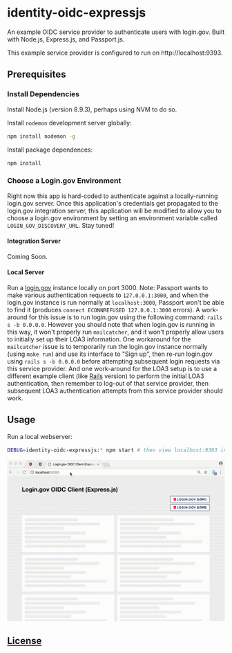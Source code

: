 # identity-oidc-expressjs

An example OIDC service provider to authenticate users with login.gov. Built with Node.js, Express.js, and Passport.js.

This example service provider is configured to run on http://localhost:9393.

## Prerequisites

### Install Dependencies

Install Node.js (version 8.9.3), perhaps using NVM to do so.

Install `nodemon` development server globally:

```sh
npm install nodemon -g
```

Install package dependences:

```sh
npm install
```

### Choose a Login.gov Environment

Right now this app is hard-coded to authenticate against a locally-running login.gov server. Once this application's credentials get propagated to the login.gov integration server, this application will be modified to allow you to choose a login.gov environment by setting an environment variable called `LOGIN_GOV_DISCOVERY_URL`. Stay tuned!

#### Integration Server

Coming Soon.

#### Local Server

Run a [login.gov](https://github.com/18F/identity-idp/) instance locally on port 3000. Note: Passport wants to make various authentication requests to `127.0.0.1:3000`, and when the login.gov instance is run normally at `localhost:3000`, Passport won't be able to find it (produces `connect ECONNREFUSED 127.0.0.1:3000` errors). A work-around for this issue is to run login.gov using the following command: `rails s -b 0.0.0.0`. However you should note that when login.gov is running in this way, it won't properly run `mailcatcher`, and it won't properly allow users to initially set up their LOA3 information. One workaround for the `mailcatcher` issue is to temporarily run the login.gov instance normally (using `make run`) and use its interface to "Sign up", then re-run login.gov using `rails s -b 0.0.0.0` before attempting subsequent login requests via this service provider. And one work-around for the LOA3 setup is to use a different example client (like [Rails](https://github.com/18F/identity-sp-rails) version) to perform the initial LOA3 authentication, then remember to log-out of that service provider, then subsequent LOA3 authentication attempts from this service provider should work.

## Usage

Run a local webserver:

```sh
DEBUG=identity-oidc-expressjs:* npm start # then view localhost:9393 in a browser
```

![a screencast of a user navigating this application: logging in using LOA1 by clicking a button on the homepage, then getting redirected to a profile page showing the user's email address, then logging out and demonstrating inability to access the profile page again. then repeating the process using LOA3 to log-in produces the same results, except it displays more user information on the profile page.](demo.gif)

## [License](LICENSE)
